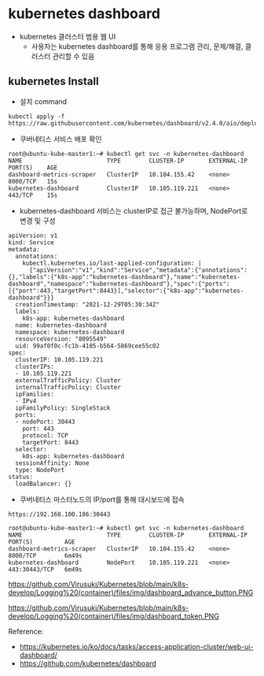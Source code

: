 # kubernetes dashboard
- kubernetes 클러스터 범용 웹 UI
   - 사용자는 kubernetes dashboard를 통해 응용 프로그램 관리, 문제/해결, 클러스터 관리할 수 있음

## kubernetes Install
- 설치 command
```
kubectl apply -f https://raw.githubusercontent.com/kubernetes/dashboard/v2.4.0/aio/deploy/recommended.yaml
```

- 쿠버네티스 서비스 배포 확인
```
root@ubuntu-kube-master1:~# kubectl get svc -n kubernetes-dashboard
NAME                        TYPE        CLUSTER-IP       EXTERNAL-IP   PORT(S)    AGE
dashboard-metrics-scraper   ClusterIP   10.104.155.42    <none>        8000/TCP   15s
kubernetes-dashboard        ClusterIP   10.105.119.221   <none>        443/TCP    15s
```

- kubernetes-dashboard 서비스는 clusterIP로 접근 불가능하며, NodePort로 변경 및 구성

```
apiVersion: v1
kind: Service
metadata:
  annotations:
    kubectl.kubernetes.io/last-applied-configuration: |
      {"apiVersion":"v1","kind":"Service","metadata":{"annotations":{},"labels":{"k8s-app":"kubernetes-dashboard"},"name":"kubernetes-dashboard","namespace":"kubernetes-dashboard"},"spec":{"ports":[{"port":443,"targetPort":8443}],"selector":{"k8s-app":"kubernetes-dashboard"}}}
  creationTimestamp: "2021-12-29T05:30:34Z"
  labels:
    k8s-app: kubernetes-dashboard
  name: kubernetes-dashboard
  namespace: kubernetes-dashboard
  resourceVersion: "8095549"
  uid: 99af0f0c-fc1b-4105-b564-5869cee55c02
spec:
  clusterIP: 10.105.119.221
  clusterIPs:
  - 10.105.119.221
  externalTrafficPolicy: Cluster
  internalTrafficPolicy: Cluster
  ipFamilies:
  - IPv4
  ipFamilyPolicy: SingleStack
  ports:
  - nodePort: 30443
    port: 443
    protocol: TCP
    targetPort: 8443
  selector:
    k8s-app: kubernetes-dashboard
  sessionAffinity: None
  type: NodePort
status:
  loadBalancer: {}
```

- 쿠버네티스 마스터노드의 IP/port를 통해 대시보드에 접속
```
https://192.168.100.186:30443

root@ubuntu-kube-master1:~# kubectl get svc -n kubernetes-dashboard
NAME                        TYPE        CLUSTER-IP       EXTERNAL-IP   PORT(S)         AGE
dashboard-metrics-scraper   ClusterIP   10.104.155.42    <none>        8000/TCP        6m49s
kubernetes-dashboard        NodePort    10.105.119.221   <none>        443:30443/TCP   6m49s
```


https://github.com/Virusuki/Kubernetes/blob/main/k8s-develop/Logging%20(container)/files/img/dashboard_advance_button.PNG

https://github.com/Virusuki/Kubernetes/blob/main/k8s-develop/Logging%20(container)/files/img/dashboard_token.PNG


Reference:
- https://kubernetes.io/ko/docs/tasks/access-application-cluster/web-ui-dashboard/
- https://github.com/kubernetes/dashboard
